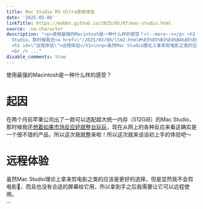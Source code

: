 ```yaml
---
title: Mac Studio M3 Ultra使用体验
date: '2025-05-06'
linkTitle: https://mabbs.github.io/2025/05/07/mac-studio.html
source: .na.character
description: "<p>使用最强的Macintosh是一种什么样的感受？<!--more--></p> <h1 id=\"起因\">起因</h1>\n<p>在两个月前苹果公司出了一款可以选配超大统一内存（512GiB）的Mac
  Studio，那时候我还<a href=\"/2025/03/08/llm2.html#%E5%85%B3%E4%BA%8E%E6%96%B0%E5%87%BA%E7%9A%84mac-studio%E7%9A%84%E7%9C%8B%E6%B3%95\">想着如果市场反应好就整台玩玩</a>，现在从网上的各种反应来看这确实是一个很不错的产品，所以这次我就整来啦！所以这次就来谈谈初上手的体验吧～</p>
  <h1 id=\"远程体验\">远程体验</h1>\n<p>虽然Mac Studio理论上拿来剪电影之类的应该是更好的选择，但是显然我不会剪电影\U0001F923，而且也没有合适的屏幕给它用，所以拿到手之后我需要让它可以远程使用。
  <br /> ..."
disable_comments: true
---
```

<p>使用最强的Macintosh是一种什么样的感受？<!--more--></p> <h1 id="起因">起因</h1>
<p>在两个月前苹果公司出了一款可以选配超大统一内存（512GiB）的Mac Studio，那时候我还<a href="/2025/03/08/llm2.html#%E5%85%B3%E4%BA%8E%E6%96%B0%E5%87%BA%E7%9A%84mac-studio%E7%9A%84%E7%9C%8B%E6%B3%95">想着如果市场反应好就整台玩玩</a>，现在从网上的各种反应来看这确实是一个很不错的产品，所以这次我就整来啦！所以这次就来谈谈初上手的体验吧～</p> <h1 id="远程体验">远程体验</h1>
<p>虽然Mac Studio理论上拿来剪电影之类的应该是更好的选择，但是显然我不会剪电影🤣，而且也没有合适的屏幕给它用，所以拿到手之后我需要让它可以远程使用。 <br /> ...